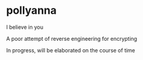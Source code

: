 # pollyanna
I believe in you

A poor attempt of reverse engineering for encrypting

In progress, will be elaborated on the course of time
